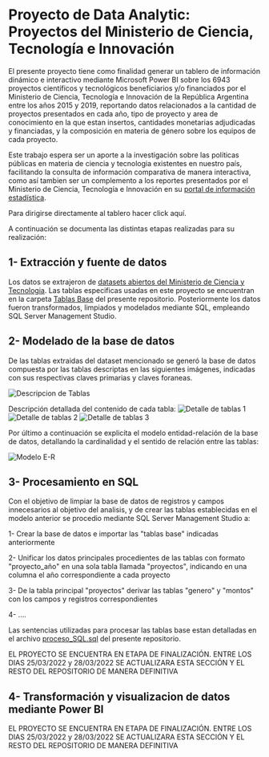 # Proyecto de Data Analytic: Proyectos del Ministerio de Ciencia, Tecnología e Innovación

El presente proyecto tiene como finalidad generar un tablero de información dinámico e interactivo mediante Microsoft Power BI sobre los 6943 proyectos científicos y tecnológicos beneficiarios y/o financiados por el Ministerio de Ciencia, Tecnología e Innovación de la República Argentina entre los años 2015 y 2019, reportando datos relacionados a la cantidad de proyectos presentados en cada año, tipo de proyecto y area de conocimiento en la que estan insertos, cantidades monetarias adjudicadas y financiadas, y la composición en materia de género sobre los equipos de cada proyecto. 

Este trabajo espera ser un aporte a la investigación sobre las políticas públicas en materia de ciencia y tecnologia existentes en nuestro país, facilitando la consulta de información comparativa de manera interactiva, como así tambien ser un complemento a los reportes presentados por el Ministerio de Ciencia, Tecnología e Innovación en su [portal de información estadística](https://datos.mincyt.gob.ar/).

Para dirigirse directamente al tablero hacer click aquí.

A continuación se documenta las distintas etapas realizadas para su realización:

## 1- Extracción y fuente de datos
Los datos se extrajeron de [datasets abiertos del Ministerio de Ciencia y Tecnologia](https://datasets.datos.mincyt.gob.ar/dataset/proyectos-de-ciencia-tecnologia-e-innovacion). Las tablas especificas usadas en este proyecto se encuentran en la carpeta [Tablas Base](https://github.com/laut-code/Data_Analytics-Proyectos_MinCyT/tree/main/Tablas%20Base) del presente repositorio. Posteriormente
los datos fueron transformados, limpiados y modelados mediante SQL, empleando SQL Server Management Studio.

## 2- Modelado de la base de datos
De las tablas extraidas del dataset mencionado se generó la base de datos compuesta por las tablas descriptas en las siguientes imágenes, indicadas con sus respectivas claves primarias y claves foraneas.

![Descripcion de Tablas ](https://github.com/laut-code/Data_Analytics-Proyectos_MinCyT/blob/main/imagenes_readme/Resumen_tablas.png)

Descripción detallada del contenido de cada tabla:
![Detalle de tablas 1](https://github.com/laut-code/Data_Analytics-Proyectos_MinCyT/blob/main/imagenes_readme/descripcion_tablas1.png)
![Detalle de tablas 2](https://github.com/laut-code/Data_Analytics-Proyectos_MinCyT/blob/main/imagenes_readme/descripcion_tablas2.png)
![Detalle de tablas 3](https://github.com/laut-code/Data_Analytics-Proyectos_MinCyT/blob/main/imagenes_readme/descripcion_tablas3.png)

Por último a continuación se explicíta el modelo entidad-relación de la base de datos, detallando la cardinalidad y el sentido de relación entre las tablas:

![Modelo E-R](https://github.com/laut-code/Data_Analytics-Proyectos_MinCyT/blob/main/imagenes_readme/Modelo%20Entidad-Relacion.png)


## 3- Procesamiento en SQL
Con el objetivo de limpiar la base de datos de registros y campos innecesarios al objetivo del analisis, y de crear las tablas establecidas en el modelo anterior se procedio mediante SQL Server Management Studio a:

1- Crear la base de datos e importar las "tablas base" indicadas anteriormente

2- Unificar los datos principales procedientes de las tablas con formato "proyecto_año" en una sola tabla llamada "proyectos", indicando en una columna el año correspondiente a cada proyecto

3- De la tabla principal "proyectos" derivar las tablas "genero" y "montos" con los campos y registros correspondientes

4- ....

Las sentencias utilizadas para procesar las tablas base estan detalladas en el archivo [proceso_SQL.sql](/proceso_SQL.sql) del presente repositorio.

EL PROYECTO SE ENCUENTRA EN ETAPA DE FINALIZACIÓN. ENTRE LOS DIAS 25/03/2022 y 28/03/2022 SE ACTUALIZARA ESTA SECCIÓN Y EL RESTO DEL REPOSITORIO DE MANERA DEFINITIVA

## 4- Transformación y visualizacion de datos mediante Power BI
EL PROYECTO SE ENCUENTRA EN ETAPA DE FINALIZACIÓN. ENTRE LOS DIAS 25/03/2022 y 28/03/2022 SE ACTUALIZARA ESTA SECCIÓN Y EL RESTO DEL REPOSITORIO DE MANERA DEFINITIVA





